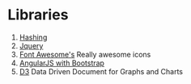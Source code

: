 # Libraries

<div color="red">
    <ol list-syle="1">
      <li><a href="https://github.com/durgaprasad95/Libraries/tree/AUTO_HASH">Hashing</a></li>
      <li><a href="https://github.com/durgaprasad95/Libraries/tree/JQUERY">Jquery</a></li>
      <li><a href="https://github.com/durgaprasad95/Libraries/tree/FONT_AWESOME">Font Awesome's</a> <span>Really awesome icons</span></li>
      <li><a href="https://github.com/durgaprasad95/Libraries/tree/ANGULAR_UI_BOOTSTRAP">AngularJS with Bootstrap</a></li>
      <li><a href="https://github.com/durgaprasad95/Libraries/tree/D3">D3</a>  <span>Data Driven Document for Graphs and Charts</span></li>
    </ol>
 </div>
